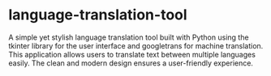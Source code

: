 # language-translation-tool
A simple yet stylish language translation tool built with Python using the tkinter library for the user interface and googletrans for machine translation. This application allows users to translate text between multiple languages easily. The clean and modern design ensures a user-friendly experience.
